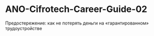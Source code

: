 # ANO-Cifrotech-Career-Guide-02
Предостережение: как не потерять деньги на «гарантированном» трудоустройстве
